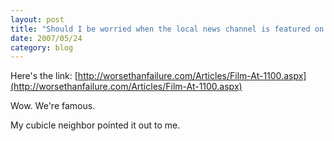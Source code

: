 ```yaml
---
layout: post
title: "Should I be worried when the local news channel is featured on WorseThanFailure?"
date: 2007/05/24
category: blog
---
```


Here's the link: [http://worsethanfailure.com/Articles/Film-At-1100.aspx](http://worsethanfailure.com/Articles/Film-At-1100.aspx) 

Wow. We're famous. 

My cubicle neighbor pointed it out to me.

